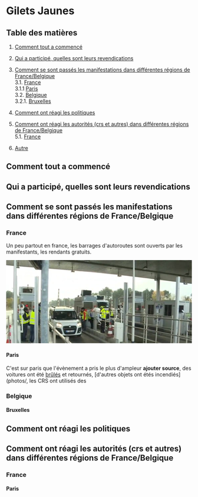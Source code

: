 # Gilets Jaunes

## Table des matières

1. [Comment tout a commencé](#Comment-tout-a-commencé)
2. [Qui a participé, quelles sont leurs revendications](#Qui-a-participé-quelles-sont-leurs-revendications)
3. [Comment se sont passés les manifestations dans différentes régions de France/Belgique](#Comment)  
3.1. [France](#France)  
3.1.1 [Paris](#Paris)  
3.2. [Belgique](#Belgique)  
3.2.1. [Bruxelles](#Bruxelles)
4. [Comment ont réagi les politiques](#Politique)  
5. [Comment ont réagi les autorités (crs et autres) dans différentes régions de France/Belgique](#Autorités)  
5.1. [France](#France)  

6. [Autre](#Autre)  

## Comment tout a commencé



## Qui a participé, quelles sont leurs revendications



## Comment se sont passés les manifestations dans différentes régions de France/Belgique


### France

Un peu partout en france, les barrages d'autoroutes sont ouverts par les manifestants, les rendants gratuits.

![barrage d'autoroute ouvert](https://raw.githubusercontent.com/BerzerkerAvn/ArchiveAvn/master/Gilets_Jaunes/photos/019.jpg)

#### Paris

C'est sur paris que l'évènement a pris le plus d'ampleur **ajouter source**, des voitures ont été [brûlés](photos/035.png) et retournés, [d'autres objets ont étés incendiés](photos/, les CRS ont utilisés des

### Belgique

#### Bruxelles


## Comment ont réagi les politiques



## Comment ont réagi les autorités (crs et autres) dans différentes régions de France/Belgique

### France

#### Paris

